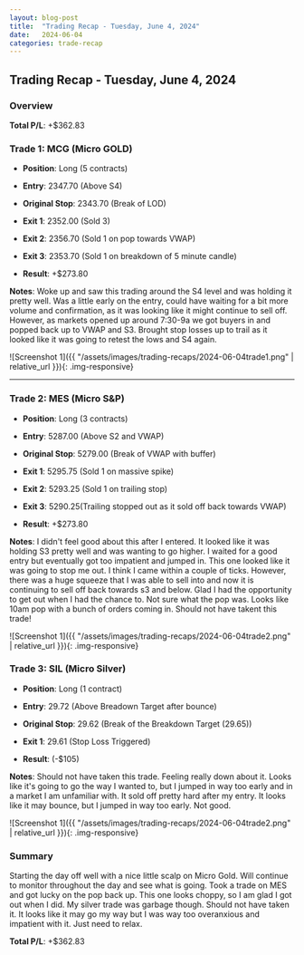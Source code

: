```yaml
---
layout: blog-post
title:  "Trading Recap - Tuesday, June 4, 2024"
date:   2024-06-04
categories: trade-recap
---
```


## Trading Recap - Tuesday, June 4, 2024

### Overview

**Total P/L**: +$362.83


### Trade 1: MCG (Micro GOLD)
- **Position**: Long (5 contracts)
- **Entry**: 2347.70 (Above S4)
- **Original Stop**: 2343.70 (Break of LOD)
- **Exit 1**: 2352.00 (Sold 3)
- **Exit 2**: 2356.70 (Sold 1 on pop towards VWAP)
- **Exit 3**: 2353.70 (Sold 1 on breakdown of 5 minute candle)


- **Result**: +$273.80

**Notes**: Woke up and saw this trading around the S4 level and was holding it pretty well. Was a little early on the entry, could have waiting for a bit more volume and confirmation, as it was looking like it might continue to sell off. However, as markets opened up around 7:30-9a we got buyers in and popped back up to VWAP and S3. Brought stop losses up to trail as it looked like it was going to retest the lows and S4 again. 

![Screenshot 1]({{ "/assets/images/trading-recaps/2024-06-04trade1.png" | relative_url }}){: .img-responsive}


---

### Trade 2: MES (Micro S&P)
- **Position**: Long (3 contracts)
- **Entry**: 5287.00 (Above S2 and VWAP)
- **Original Stop**: 5279.00 (Break of VWAP with buffer)
- **Exit 1**: 5295.75 (Sold 1 on massive spike)
- **Exit 2**: 5293.25 (Sold 1 on trailing stop)
- **Exit 3**: 5290.25(Trailing stopped out as it sold off back towards VWAP)


- **Result**: +$273.80

**Notes**: I didn't feel good about this after I entered. It looked like it was holding S3 pretty well and was wanting to go higher. I waited for a good entry but eventually got too impatient and jumped in. This one looked like it was going to stop me out. I think I came within a couple of ticks. However, there was a huge squeeze that I was able to sell into and now it is continuing to sell off back towards s3 and below. Glad I had the opportunity to get out when I had the chance to. Not sure what the pop was. Looks like 10am pop with a bunch of orders coming in. Should not have takent this trade! 

![Screenshot 1]({{ "/assets/images/trading-recaps/2024-06-04trade2.png" | relative_url }}){: .img-responsive}

### Trade 3: SIL (Micro Silver)
- **Position**: Long (1 contract)
- **Entry**: 29.72 (Above Breadown Target after bounce)
- **Original Stop**: 29.62 (Break of the Breakdown Target (29.65))
- **Exit 1**: 29.61 (Stop Loss Triggered)

- **Result**: (-$105)

**Notes**: Should not have taken this trade. Feeling really down about it. Looks like it's going to go the way I wanted to, but I jumped in way too early and in a market I am unfamiliar with. It sold off pretty hard after my entry. It looks like it may bounce, but I jumped in way too early. Not good.


![Screenshot 1]({{ "/assets/images/trading-recaps/2024-06-04trade2.png" | relative_url }}){: .img-responsive}


### Summary
Starting the day off well with a nice little scalp on Micro Gold. Will continue to monitor throughout the day and see what is going. Took a trade on MES and got lucky on the pop back up. This one looks choppy, so I am glad I got out when I did. My silver trade was garbage though. Should not have taken it. It looks like it may go my way but I was way too overanxious and impatient with it. Just need to relax. 

**Total P/L**: +$362.83

